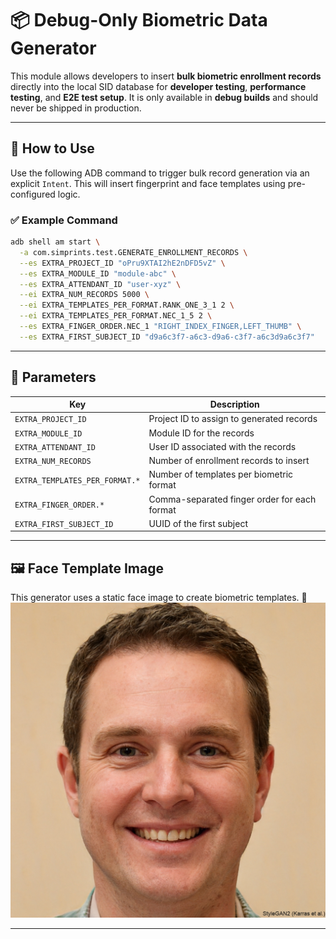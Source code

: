 # 📦 Debug-Only Biometric Data Generator

This module allows developers to insert **bulk biometric enrollment records** directly into the local SID database for **developer testing**, **performance testing**, and **E2E test setup**. It is only available in **debug builds** and should never be shipped in production.

---

## 🚀 How to Use

Use the following ADB command to trigger bulk record generation via an explicit `Intent`. This will insert fingerprint and face templates using pre-configured logic.

### ✅ Example Command

```bash
adb shell am start \
  -a com.simprints.test.GENERATE_ENROLLMENT_RECORDS \
  --es EXTRA_PROJECT_ID "oPru9XTAI2hE2nDFD5vZ" \
  --es EXTRA_MODULE_ID "module-abc" \
  --es EXTRA_ATTENDANT_ID "user-xyz" \
  --ei EXTRA_NUM_RECORDS 5000 \
  --ei EXTRA_TEMPLATES_PER_FORMAT.RANK_ONE_3_1 2 \
  --ei EXTRA_TEMPLATES_PER_FORMAT.NEC_1_5 2 \
  --es EXTRA_FINGER_ORDER.NEC_1 "RIGHT_INDEX_FINGER,LEFT_THUMB" \
  --es EXTRA_FIRST_SUBJECT_ID "d9a6c3f7-a6c3-d9a6-c3f7-a6c3d9a6c3f7"
```

---

## 🧠 Parameters

| Key                            | Description                                  |
| ------------------------------ |----------------------------------------------|
| `EXTRA_PROJECT_ID`             | Project ID to assign to generated records    |
| `EXTRA_MODULE_ID`              | Module ID for the records                    |
| `EXTRA_ATTENDANT_ID`           | User ID associated with the records          |
| `EXTRA_NUM_RECORDS`            | Number of enrollment records to insert       |
| `EXTRA_TEMPLATES_PER_FORMAT.*` | Number of templates per biometric format     |
| `EXTRA_FINGER_ORDER.*`         | Comma-separated finger order for each format |
| `EXTRA_FIRST_SUBJECT_ID`       | UUID of the first subject                    |

---

## 🖼️ Face Template Image

This generator uses a static face image to create biometric templates.
📍![Face image](./FACE-IMAGE.png)



---
